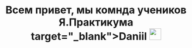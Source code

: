 <h1 align="center">Всем привет, мы комнда учеников Я.Практикума target="_blank">Daniil</a> 
<img src="https://github.com/blackcater/blackcater/raw/main/images/Hi.gif" height="32"/></h1>
